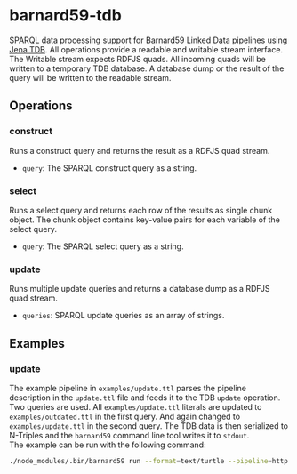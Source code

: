 # barnard59-tdb

SPARQL data processing support for Barnard59 Linked Data pipelines using [Jena TDB](https://jena.apache.org/documentation/tdb/commands.html).
All operations provide a readable and writable stream interface.
The Writable stream expects RDFJS quads.
All incoming quads will be written to a temporary TDB database.
A database dump or the result of the query will be written to the readable stream.

## Operations

### construct

Runs a construct query and returns the result as a RDFJS quad stream.

- `query`: The SPARQL construct query as a string.

### select

Runs a select query and returns each row of the results as single chunk object.
The chunk object contains key-value pairs for each variable of the select query. 

- `query`: The SPARQL select query as a string.

### update

Runs multiple update queries and returns a database dump as a RDFJS quad stream.

- `queries`: SPARQL update queries as an array of strings.

## Examples

### update

The example pipeline in `examples/update.ttl` parses the pipeline description in the `update.ttl` file and feeds it to the TDB `update` operation.
Two queries are used.
All `examples/update.ttl` literals are updated to `examples/outdated.ttl` in the first query.
And again changed to `examples/update.ttl` in the second query.
The TDB data is then serialized to N-Triples and the `barnard59` command line tool writes it to `stdout`.   
The example can be run with the following command:

```bash
./node_modules/.bin/barnard59 run --format=text/turtle --pipeline=http://example.org/pipeline#pipeline --verbose examples/update.ttl
```
